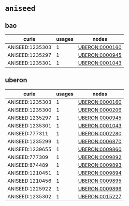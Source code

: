 # `aniseed`

## bao

| curie           |   usages | nodes                                                           |
|-----------------|----------|-----------------------------------------------------------------|
| ANISEED:1235303 |        1 | [UBERON:0000160](http://purl.obolibrary.org/obo/UBERON_0000160) |
| ANISEED:1235297 |        1 | [UBERON:0000945](http://purl.obolibrary.org/obo/UBERON_0000945) |
| ANISEED:1235301 |        1 | [UBERON:0001043](http://purl.obolibrary.org/obo/UBERON_0001043) |

## uberon

| curie           |   usages | nodes                                                           |
|-----------------|----------|-----------------------------------------------------------------|
| ANISEED:1235303 |        1 | [UBERON:0000160](http://purl.obolibrary.org/obo/UBERON_0000160) |
| ANISEED:1235300 |        1 | [UBERON:0000206](http://purl.obolibrary.org/obo/UBERON_0000206) |
| ANISEED:1235297 |        1 | [UBERON:0000945](http://purl.obolibrary.org/obo/UBERON_0000945) |
| ANISEED:1235301 |        1 | [UBERON:0001043](http://purl.obolibrary.org/obo/UBERON_0001043) |
| ANISEED:777311  |        1 | [UBERON:0002280](http://purl.obolibrary.org/obo/UBERON_0002280) |
| ANISEED:1235299 |        1 | [UBERON:0006870](http://purl.obolibrary.org/obo/UBERON_0006870) |
| ANISEED:1239655 |        1 | [UBERON:0009860](http://purl.obolibrary.org/obo/UBERON_0009860) |
| ANISEED:777309  |        1 | [UBERON:0009892](http://purl.obolibrary.org/obo/UBERON_0009892) |
| ANISEED:874489  |        1 | [UBERON:0009893](http://purl.obolibrary.org/obo/UBERON_0009893) |
| ANISEED:1210451 |        1 | [UBERON:0009894](http://purl.obolibrary.org/obo/UBERON_0009894) |
| ANISEED:1210456 |        1 | [UBERON:0009895](http://purl.obolibrary.org/obo/UBERON_0009895) |
| ANISEED:1225922 |        1 | [UBERON:0009896](http://purl.obolibrary.org/obo/UBERON_0009896) |
| ANISEED:1235302 |        1 | [UBERON:0015227](http://purl.obolibrary.org/obo/UBERON_0015227) |

